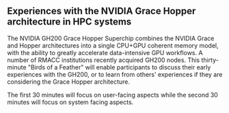 ## Experiences with the NVIDIA Grace Hopper architecture in HPC systems

The NVIDIA GH200 Grace Hopper Superchip combines the NVIDIA Grace and Hopper architectures into a single CPU+GPU coherent memory model, with the ability to greatly accelerate data-intensive GPU workflows. A number of RMACC institutions recently acquired GH200 nodes. This thirty-minute "Birds of a Feather" will enable participants to discuss their early experiences with the GH200, or to learn from others' experiences if they are considering the Grace Hopper architecture.

The first 30 minutes will focus on user-facing aspects while the second 30 minutes will focus on system facing aspects.
